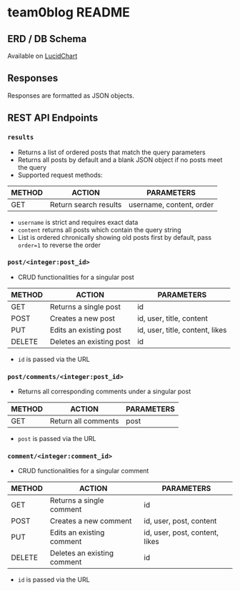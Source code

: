 # team0blog README

## ERD / DB Schema
Available on [LucidChart](https://lucid.app/lucidchart/1e724cd3-96a3-4ccb-8882-86f0eb65a756/edit?viewport_loc=-190%2C116%2C2560%2C1168%2C0_0&invitationId=inv_dbb6ec66-c1e8-4a25-a315-0d4320e5f49c)

## Responses
Responses are formatted as JSON objects.

## REST API Endpoints
### `results`
- Returns a list of ordered posts that match the query parameters
- Returns all posts by default and a blank JSON object if no posts meet the query
- Supported request methods:

| METHOD | ACTION                | PARAMETERS               |
|--------|-----------------------|--------------------------|
| GET    | Return search results | username, content, order |

- `username` is strict and requires exact data
- `content` returns all posts which contain the query string
- List is ordered chronically showing old posts first by default, pass `order=1` to reverse the order

### `post/<integer:post_id>`
- CRUD functionalities for a singular post

| METHOD | ACTION                   | PARAMETERS                      |
|--------|--------------------------|---------------------------------|
| GET    | Returns a single post    | id                              |
| POST   | Creates a new post       | id, user, title, content        |
| PUT    | Edits an existing post   | id, user, title, content, likes |
| DELETE | Deletes an existing post | id                              |

- `id` is passed via the URL

### `post/comments/<integer:post_id>`
- Returns all corresponding comments under a singular post

| METHOD | ACTION              | PARAMETERS |
|--------|---------------------|------------|
| GET    | Return all comments | post       |

- `post` is passed via the URL

### `comment/<integer:comment_id>`
- CRUD functionalities for a singular comment

| METHOD | ACTION                      | PARAMETERS                     |
|--------|-----------------------------|--------------------------------|
| GET    | Returns a single comment    | id                             |
| POST   | Creates a new comment       | id, user, post, content        |
| PUT    | Edits an existing comment   | id, user, post, content, likes |
| DELETE | Deletes an existing comment | id                             |

- `id` is passed via the URL
